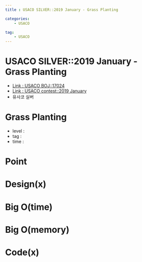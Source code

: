 ```yaml
---
title : USACO SILVER::2019 January - Grass Planting

categories:
    - USACO

tag:
    - USACO
---
```

# USACO SILVER::2019 January - Grass Planting
- [Link : USACO BOJ::17024](https://www.acmicpc.net/problem/17024)
- [Link : USACO contest::2019 January](http://www.usaco.org/index.php?page=jan19results)
- 유사코 실버

# Grass Planting

- level :
- tag :
- time :

# Point

# Design(x)

# Big O(time)

# Big O(memory)

# Code(x)

